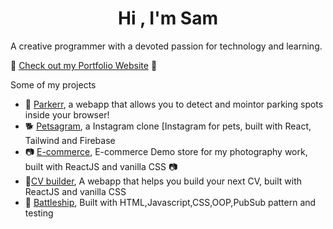 <h1 align="center">Hi , I'm Sam</h1>

<p>A creative programmer with a devoted passion for technology and learning. </p>


🦓 [Check out my Portfolio Website](https://www.sam-brink.com/) 🦓

Some of my projects
- 🚗 [Parkerr](https://github.com/oxedom/parker), a webapp that allows you to detect and mointor parking spots inside your browser!
- 🐕 [Petsagram](https://instagram-backend-79d91.web.app/), a Instagram clone [Instagram for pets, built with React, Tailwind and Firebase
- 📷 [E-commerce](https://oxedom.github.io/shopping-cart/), E-commerce Demo store for my photography work, built with ReactJS and vanilla CSS  📷
- 📝[CV builder](https://oxedom.github.io/cv-project/), A webapp that helps you build your next CV, built with ReactJS and vanilla CSS
- 🚢 [Battleship](https://oxedom.github.io/battleship/), Built with HTML,Javascript,CSS,OOP,PubSub pattern and testing
<p align="left">
</p>



